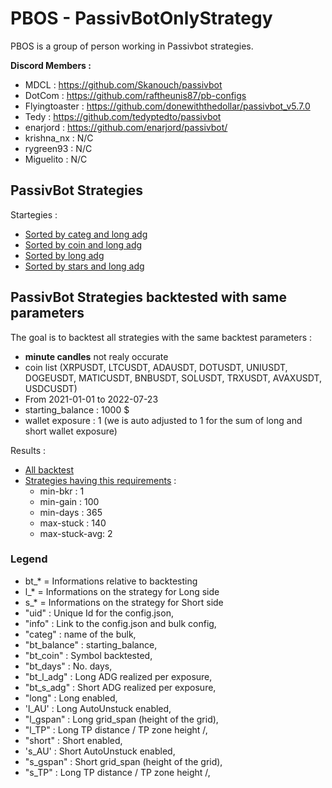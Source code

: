 # PBOS - PassivBotOnlyStrategy

PBOS is a group of person working in Passivbot strategies.

**Discord Members :**
- MDCL : https://github.com/Skanouch/passivbot
- DotCom : https://github.com/raftheunis87/pb-configs
- Flyingtoaster : https://github.com/donewiththedollar/passivbot_v5.7.0
- Tedy : https://github.com/tedyptedto/passivbot
- enarjord : https://github.com/enarjord/passivbot/
- krishna_nx : N/C
- rygreen93 : N/C
- Miguelito : N/C

## PassivBot Strategies

Startegies :
- [Sorted by categ and long adg](https://github.com/tedyptedto/pbos/blob/main/strategy_sorted_by_categ_and_long_adg.csv)
- [Sorted by coin and long adg](https://github.com/tedyptedto/pbos/blob/main/strategy_sorted_by_coin_and_long_adg.csv)
- [Sorted by long adg](https://github.com/tedyptedto/pbos/blob/main/strategy_sorted_by_long_adg.csv)
- [Sorted by stars and long adg](https://github.com/tedyptedto/pbos/blob/main/strategy_sorted_by_stars_and_long_adg.csv)

## PassivBot Strategies backtested with same parameters
The goal is to backtest all strategies with the same backtest parameters :
- **minute candles** not realy occurate
- coin list (XRPUSDT, LTCUSDT, ADAUSDT, DOTUSDT, UNIUSDT, DOGEUSDT, MATICUSDT, BNBUSDT, SOLUSDT, TRXUSDT, AVAXUSDT, USDCUSDT)
- From 2021-01-01 to 2022-07-23
- starting_balance : 1000 $
- wallet exposure : 1 (we is auto adjusted to 1 for the sum of long and short wallet exposure)

Results :
- [All backtest](https://github.com/tedyptedto/pbos/blob/main/bt_2021-01-01_2022-07-23_1000_1_XRPUSDT_LTCUSDT_ADAUSDT_DOTUSDT_UNIUSDT_DOGEUSDT_MATICUSDT_BNBUSDT_SOLUSDT_TRXUSDT_AVAXUSDT_USDCUSDT.csv)
- [Strategies having this requirements](https://github.com/tedyptedto/pbos/blob/main/best_bt_2021-01-01_2022-07-23_1000_1_XRPUSDT_LTCUSDT_ADAUSDT_DOTUSDT_UNIUSDT_DOGEUSDT_MATICUSDT_BNBUSDT_SOLUSDT_TRXUSDT_AVAXUSDT_USDCUSDT.csv) :
  - min-bkr : 1
  - min-gain : 100
  - min-days : 365
  - max-stuck : 140
  - max-stuck-avg: 2

### Legend

- bt_* = Informations relative to backtesting
- l_* = Informations on the strategy for Long side
- s_* = Informations on the strategy for Short side
- "uid" : Unique Id for the config.json,
- "info" : Link to the config.json and bulk config,
- "categ" : name of the bulk,
- "bt_balance" : starting_balance,
- "bt_coin" : Symbol backtested,
- "bt_days" : No. days,
- "bt_l_adg" : Long ADG realized per exposure,
- "bt_s_adg" : Short ADG realized per exposure,
- "long" : Long enabled,
- 'l_AU' : Long AutoUnstuck enabled,
- "l_gspan" : Long grid_span (height of the grid),
- "l_TP"  : Long TP distance / TP zone height /,
- "short" : Short enabled,
- 's_AU' : Short AutoUnstuck enabled,
- "s_gspan" : Short grid_span (height of the grid),
- "s_TP"  : Long TP distance / TP zone height /,

